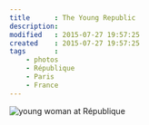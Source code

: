 ```yaml
---
title      : The Young Republic
description: 
modified   : 2015-07-27 19:57:25
created    : 2015-07-27 19:57:25
tags       :
    - photos
    - République
    - Paris
    - France
---
```


![young woman at République](IMG_1818.jpg "Waiting for a connection at République")